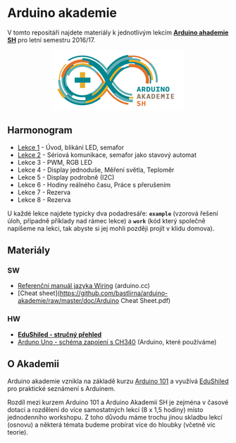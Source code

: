 # Arduino akademie 

V tomto repositáři najdete materiály k jednotlivým lekcím **[Arduino ahademie SH](http://arduino.siliconhill.cz/)** pro letní semestru 2016/17.

<p align="center">
<img src="https://raw.githubusercontent.com/bastlirna/arduino-akademie/master/.files/arduinosh-logo.png" alt="Arduino SH">
</p>

## Harmonogram

 - [Lekce 1](lekce/lekce01/) - Úvod, blikání LED, semafor
 - [Lekce 2](lekce/lekce02/) - Sériová komunikace, semafor jako stavový automat
 - Lekce 3 - PWM, RGB LED 
 - Lekce 4 - Display jednoduše, Měření světla, Teploměr
 - Lekce 5 - Display podrobně (I2C)
 - Lekce 6 - Hodiny reálného času, Práce s přerušením
 - Lekce 7 - Rezerva
 - Lekce 8 - Rezerva

U každé lekce najdete typicky dva podadresáře: **`example`** (vzorová řešení úloh, případně příklady nad rámec lekce) a **`work`** (kód který společně napíšeme na lekci, tak abyste si jej mohli později projít v klidu domova).

## Materiály

### SW

- [Referenční manuál jazyka Wiring](https://www.arduino.cc/en/Reference/HomePage) (arduino.cc)
- [Cheat sheet](https://github.com/bastlirna/arduino-akademie/raw/master/doc/Arduino Cheat Sheet.pdf)

### HW

- **[EduShiled - stručný přehled](doc/edushiled.md)**
- [Arduno Uno - schéma zapojení s CH340](https://raw.githubusercontent.com/bastlirna/arduino-akademie/master/doc/arduino-uno-ch340.jpg) (Arduino, které používáme)

## O Akademii

Arduino akademie vznikla na základě kurzu [Arduino 101](https://arduino101.cz/) a využívá [EduShiled](https://www.edushield.cz/cs/) pro praktické seznámení s Arduinem.

Rozdíl mezi kurzem Arduino 101 a Arduino Akademii SH je zejména v časové dotaci a rozdělení do více samostatných lekcí (8 x 1,5 hodiny) místo jednodenního workshopu. 
Z toho důvodu máme trochu jinou skladbu lekcí (osnovu) a některá témata budeme probírat více do hloubky (včetně víc teorie). 

